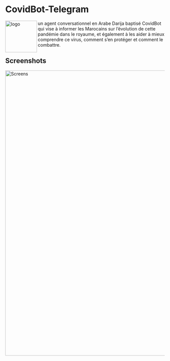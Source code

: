# CovidBot-Telegram
<img align="left" src="https://user-images.githubusercontent.com/30802364/81627488-cfbca380-93ed-11ea-9863-309929536fc9.jpg" alt="logo" width="100"/>

un agent conversationnel en Arabe Darija baptisé CovidBot qui vise à informer les Marocains sur l’évolution de cette pandémie dans le royaume, et également à les aider à mieux comprendre ce virus, comment s’en protéger et comment le combattre. 







## Screenshots
<img src="https://user-images.githubusercontent.com/30802364/81627456-bb78a680-93ed-11ea-96e6-183a73fd13bd.png" alt="Screens" width="900"/>

